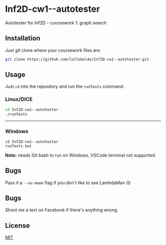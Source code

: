 # Inf2D-cw1--autotester

Autotester for Inf2D - coursework 1: graph search

## Installation

Just git clone where your coursework files are:

```bash
git clone https://github.com/lollobaldo/Inf2D-cw1--autotester.git
```

## Usage

Just `cd` into the repository and run the `runTests` command:

### Linux/DICE
```bash
cd Inf2D-cw1--autotester
./runTests
```
---
### Windows
```batch
cd Inf2D-cw1--autotester
runTests.bat
```
**Note:** needs Git bash to run on Windows, VSCode terminal not supported.


## Bugs
Pass it a `--no-meme` flag if you don't like to see LambdaMan :cry:

## Bugs
Shoot me a text on Facebook if there's anything wrong.

## License
[MIT](https://choosealicense.com/licenses/mit/)